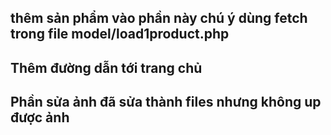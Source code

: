 ##    thêm sản phẩm vào phần này chú ý dùng fetch trong file model/load1product.php 
##    Thêm đường dẫn tới trang chủ
##    Phần sửa ảnh đã sửa thành files nhưng không up được ảnh

